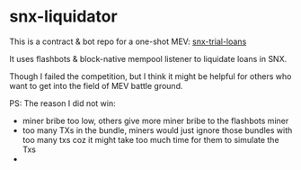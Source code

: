 # snx-liquidator

This is a contract & bot repo for a one-shot MEV: [snx-trial-loans](https://sips.synthetix.io/sips/sip-142/)

It uses flashbots & block-native mempool listener to liquidate loans in SNX.

Though I failed the competition, but I think it might be helpful for others who want to get into the field of MEV battle ground.

PS: The reason I did not win:
- miner bribe too low, others give more miner bribe to the flashbots miner
- too many TXs in the bundle, miners would just ignore those bundles with too many txs coz it might take too much time for them to simulate the Txs
-
